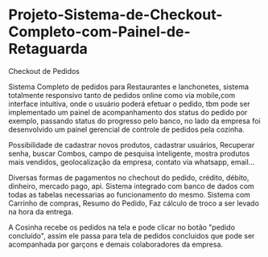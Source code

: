 # Projeto-Sistema-de-Checkout-Completo-com-Painel-de-Retaguarda

Checkout de Pedidos

Sistema Completo de pedidos para Restaurantes e lanchonetes, sistema totalmente responsivo tanto de pedidos online como via mobile,com interface intuitiva, onde o usuário poderá efetuar o pedido, tbm pode ser implementado um painel de acompanhamento dos status do pedido por exemplo, passando status do progresso pelo banco, no lado da empresa foi desenvolvido um painel gerencial de controle de pedidos pela cozinha. 

Possibilidade de cadastrar novos produtos, cadastrar usuários, Recuperar senha, buscar Combos, campo de pesquisa inteligente, mostra produtos mais vendidos, geolocalização da empresa, contato via whatsapp, email...

Diversas formas de pagamentos no chechout do pedido, crédito, débito, dinheiro, mercado pago, api. Sistema integrado com banco de dados com todas as tabelas necessarias ao funcionamento do mesmo. Sistema com Carrinho de compras, Resumo do Pedido, Faz cálculo de troco a ser levado na hora da entrega.

A Cosinha recebe os pedidos na tela e pode clicar no botão "pedido concluído", assim ele passa para tela de pedidos concluidos que pode ser acompanhada por garçons e demais colaboradores da empresa.
